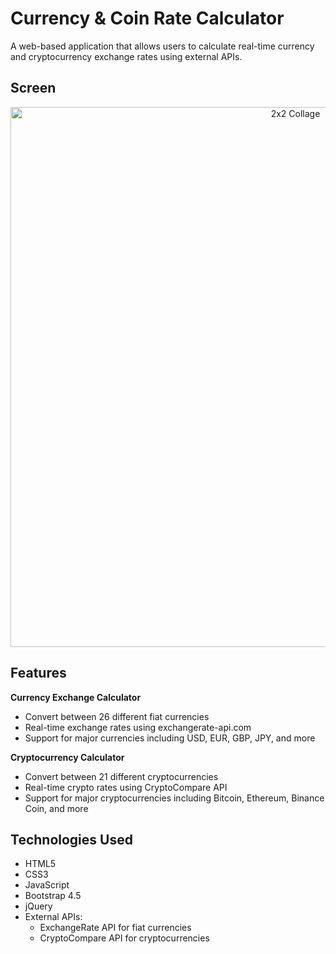 # Currency & Coin Rate Calculator

A web-based application that allows users to calculate real-time currency and cryptocurrency exchange rates using external APIs.

## Screen

  <div align="center">
    <img src="https://github.com/user-attachments/assets/6f69d5ff-f680-492a-ae96-aacbdd6869da" alt="2x2 Collage" width="896" height="864"/>
</div>

## Features

**Currency Exchange Calculator**
  - Convert between 26 different fiat currencies
  - Real-time exchange rates using exchangerate-api.com
  - Support for major currencies including USD, EUR, GBP, JPY, and more

**Cryptocurrency Calculator**
  - Convert between 21 different cryptocurrencies
  - Real-time crypto rates using CryptoCompare API
  - Support for major cryptocurrencies including Bitcoin, Ethereum, Binance Coin, and more

## Technologies Used

- HTML5
- CSS3
- JavaScript
- Bootstrap 4.5
- jQuery
- External APIs:
  - ExchangeRate API for fiat currencies
  - CryptoCompare API for cryptocurrencies
